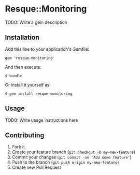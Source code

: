 # Resque::Monitoring

TODO: Write a gem description

## Installation

Add this line to your application's Gemfile:

    gem 'resque-monitoring'

And then execute:

    $ bundle

Or install it yourself as:

    $ gem install resque-monitoring

## Usage

TODO: Write usage instructions here

## Contributing

1. Fork it
2. Create your feature branch (`git checkout -b my-new-feature`)
3. Commit your changes (`git commit -am 'Add some feature'`)
4. Push to the branch (`git push origin my-new-feature`)
5. Create new Pull Request

